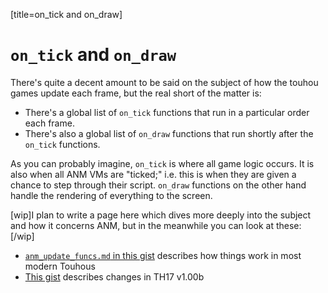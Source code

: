 [title=on_tick and on_draw]
# `on_tick` and `on_draw`

There's quite a decent amount to be said on the subject of how the touhou games update each frame, but the real short of the matter is:

* There's a global list of `on_tick` functions that run in a particular order each frame.
* There's also a global list of `on_draw` functions that run shortly after the `on_tick` functions.

As you can probably imagine, `on_tick` is where all game logic occurs. It is also when all ANM VMs are "ticked;" i.e. this is when they are given a chance to step through their script.  `on_draw` functions on the other hand handle the rendering of everything to the screen.

[wip]I plan to write a page here which dives more deeply into the subject and how it concerns ANM, but in the meanwhile you can look at these:[/wip]

* [`anm_update_funcs.md` in this gist](https://gist.github.com/ExpHP/88bdef8f28f46fe4af6ab2e013b75896#file-2_anm_update_funcs-md)  describes how things work in most modern Touhous
* [This gist](https://gist.github.com/ExpHP/f275e0edc02603580f24a5ba3da952cc) describes changes in TH17 v1.00b
